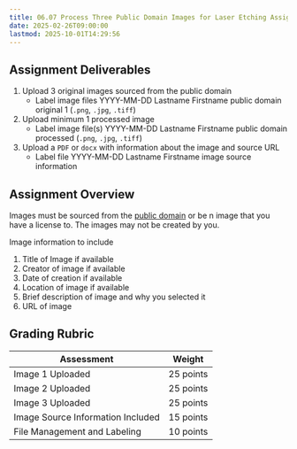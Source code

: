 ```yaml
---
title: 06.07 Process Three Public Domain Images for Laser Etching Assignment
date: 2025-02-26T09:00:00
lastmod: 2025-10-01T14:29:56
---
```


## Assignment Deliverables

1. Upload 3 original images sourced from the public domain
   - Label image files YYYY-MM-DD Lastname Firstname public domain original 1 (`.png`, `.jpg`, `.tiff`)
1. Upload minimum 1 processed image
   - Label image file(s) YYYY-MM-DD Lastname Firstname public domain processed (`.png`, `.jpg`, `.tiff`)
1. Upload a `PDF` or `docx` with information about the image and source URL
   - Label file YYYY-MM-DD Lastname Firstname image source information

## Assignment Overview

Images must be sourced from the [public domain](./06-05-public-domain.md) or be n image that you have a license to. The images may not be created by you.

Image information to include

1. Title of Image if available
2. Creator of image if available
3. Date of creation if available
4. Location of image if available
5. Brief description of image and why you selected it
6. URL of image

## Grading Rubric

<div class="responsive-table-markdown">

| Assessment                        | Weight    |
| --------------------------------- | --------- |
| Image 1 Uploaded                  | 25 points |
| Image 2 Uploaded                  | 25 points |
| Image 3 Uploaded                  | 25 points |
| Image Source Information Included | 15 points |
| File Management and Labeling      | 10 points |

</div>
